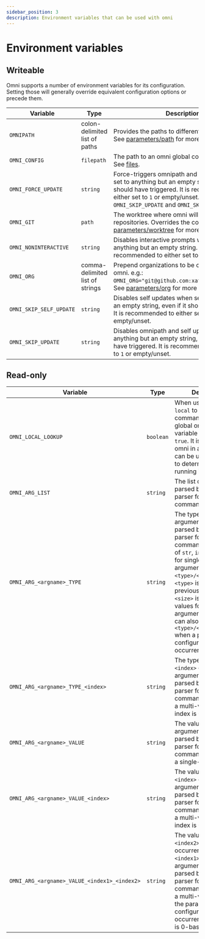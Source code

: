 ```yaml
---
sidebar_position: 3
description: Environment variables that can be used with omni
---
```


# Environment variables

## Writeable

Omni supports a number of environment variables for its configuration. Setting those will generally override equivalent configuration options or precede them.

| Variable                | Type | Description                                                            |
|-------------------------|------|------------------------------------------------------------------------|
| `OMNIPATH` | colon-delimited list of paths | Provides the paths to different omni commands. See [parameters/path](parameters/path#environment) for more details. |
| `OMNI_CONFIG` | `filepath` | The path to an omni global configuration file. See [files](files#global-configuration). |
| `OMNI_FORCE_UPDATE` | `string` | Force-triggers omnipath and self updates when set to anything but an empty string, even if it should have triggered. It is recommended to either set to `1` or empty/unset. Is superseded by `OMNI_SKIP_UPDATE` and `OMNI_SKIP_SELF_UPDATE`. |
| `OMNI_GIT` | `path` | The worktree where omni will clone and look for repositories. Overrides the configuration. See [parameters/worktree](parameters/worktree#environment) for more details. |
| `OMNI_NONINTERACTIVE` | `string` | Disables interactive prompts when set to anything but an empty string. It is recommended to either set to `1` or empty/unset. |
| `OMNI_ORG` | comma-delimited list of strings | Prepend organizations to be considered by omni. e.g.: `OMNI_ORG="git@github.com:xaf,github.com/xaf"`. See [parameters/org](parameters/org#environment) for more details. |
| `OMNI_SKIP_SELF_UPDATE` | `string` | Disables self updates when set to anything but an empty string, even if it should have triggered. It is recommended to either set to `1` or empty/unset. |
| `OMNI_SKIP_UPDATE` | `string` | Disables omnipath and self updates when set to anything but an empty string, even if it should have triggered. It is recommended to either set to `1` or empty/unset. |

## Read-only

| Variable                | Type | Description                                                            |
|-------------------------|------|------------------------------------------------------------------------|
| `OMNI_LOCAL_LOOKUP` | `boolean` | When using `omni --local` to prioritize local commands lookup over global ones, this variable will be set to `true`. It is not used by omni in any way, but can be used by scripts to determine if omni is running in local mode. |
| `OMNI_ARG_LIST` | `string` | The list of arguments parsed by the argument parser for the command. |
| `OMNI_ARG_<argname>_TYPE` | `string` | The type of the argument `<argname>` parsed by the argument parser for the command. Can be one of `str`, `int`, `float`, `bool` for single-value arguments, or any `<type>/<size>` where `<type>` is one of the previous types and `<size>` is the number of values for multi-value arguments. The type can also take the shape `<type>/<size1>/<size2>` when a parameter is configured to group occurrences. |
| `OMNI_ARG_<argname>_TYPE_<index>` | `string` | The type at index `<index>` of the argument `<argname>` parsed by the argument parser for the command, if the type is a multi-value type. The index is 0-based. |
| `OMNI_ARG_<argname>_VALUE` | `string` | The value of the argument `<argname>` parsed by the argument parser for the command, if the type is a single-value type. |
| `OMNI_ARG_<argname>_VALUE_<index>` | `string` | The value at index `<index>` of the argument `<argname>` parsed by the argument parser for the command, if the type is a multi-value type. The index is 0-based. |
| `OMNI_ARG_<argname>_VALUE_<index1>_<index2>` | `string` | The value at index `<index2>` of the occurrence group `<index1>` of the argument `<argname>` parsed by the argument parser for the command, if the type is a multi-value type and the parameter is configured to group occurrences. The index is 0-based. |
